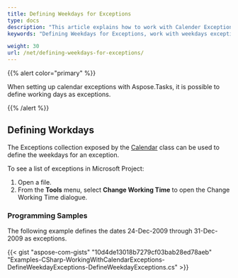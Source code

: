 ```yaml
---
title: Defining Weekdays for Exceptions
type: docs
description: "This article explains how to work with Calender Exception using Aspose.Tasks for .NET"
keywords: "Defining Weekdays for Exceptions, work with weekdays exceptions, weekday calender exception, Aspose.Tasks, C#"

weight: 30
url: /net/defining-weekdays-for-exceptions/
---
```


{{% alert color="primary" %}} 

When setting up calendar exceptions with Aspose.Tasks, it is possible to define working days as exceptions.

{{% /alert %}} 
## **Defining Workdays**
The Exceptions collection exposed by the [Calendar](https://apireference.aspose.com/tasks/net/aspose.tasks/calendar) class can be used to define the weekdays for an exception.

To see a list of exceptions in Microsoft Project:

1. Open a file.
1. From the **Tools** menu, select **Change Working Time** to open the Change Working Time dialogue.
### **Programming Samples**
The following example defines the dates 24-Dec-2009 through 31-Dec-2009 as exceptions.

{{< gist "aspose-com-gists" "10d4de13018b7279cf03bab28ed78aeb" "Examples-CSharp-WorkingWithCalendarExceptions-DefineWeekdayExceptions-DefineWeekdayExceptions.cs" >}}
